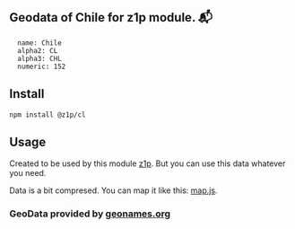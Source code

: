
## Geodata of Chile for z1p module. :mailbox_with_mail:

```
  name: Chile
  alpha2: CL
  alpha3: CHL
  numeric: 152
```

## Install

```
npm install @z1p/cl
```

## Usage

Created to be used by this module [z1p](https://github.com/vzhufk/z1p).
But you can use this data whatever you need.

Data is a bit compresed. You can map it like this: [map.js](https://github.com/vzhufk/z1p/blob/master/src/map.js).

### GeoData provided by **[geonames.org](http://www.geonames.org/)**
